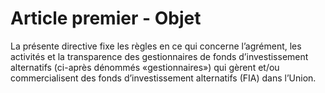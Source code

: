 # Article premier - Objet


La présente directive fixe les règles en ce qui concerne l’agrément, les activités et la transparence des gestionnaires de fonds d’investissement alternatifs (ci-après dénommés «gestionnaires») qui gèrent et/ou commercialisent des fonds d’investissement alternatifs (FIA) dans l’Union.
